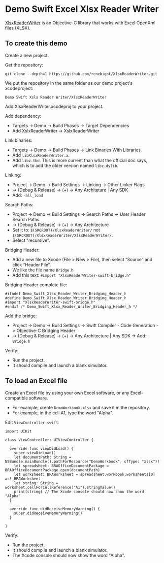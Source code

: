 # Demo Swift Excel Xlsx Reader Writer

[XlsxReaderWriter](https://github.com/renebigot/XlsxReaderWriter) is an Objective-C library that works with Excel OpenXml files (XLSX).

## To create this demo

Create a new project.

Get the repository:

    git clone --depth=1 https://github.com/renebigot/XlsxReaderWriter.git

We put the repository in the same folder as our demo project's xcodeproject:

    Demo Swift Xsls Reader Writer/XlsxReaderWriter

Add XlsxReaderWriter.xcodeproj to your project.

Add dependency:

  * Targets -> Demo -> Build Phases -> Target Dependencies
  * Add XslxReaderWriter -> XslxReaderWriter

Link binaries:

  * Targets -> Demo -> Build Phases -> Link Binaries With Libraries.
  * Add `libXlsxReaderWriter.a`.
  * Add `libz.tbd`. This is more current than what the official doc says, which is to add the older version named `libz.dylib`.

Linking:

  * Project -> Demo -> Build Settings -> Linking -> Other Linker Flags 
  * -> (Debug & Release) -> (+) -> Any Architeture | Any SDK
  * Add: `-all_load`

Search Paths:

  * Project -> Demo -> Build Settings -> Search Paths -> User Header Search Paths 
  * -> (Debug & Release) -> (+) -> Any Architecture
  * Set it to: `$(SRCROOT)/XlsxReaderWriter/` not `$(SRCROOT)/XlsxReaderWriter/XlsxReaderWriter/`.
  * Select "recursive".

Bridging Header:

  * Add a new file to Xcode (File > New > File), then select “Source” and click “Header File“.
  * We like the file name `Bridge.h`
  * Add this text: `#import "XlsxReaderWriter-swift-bridge.h"`

Bridging Header complete file:

    #ifndef Demo_Swift_Xlsx_Reader_Writer_Bridging_Header_h
    #define Demo_Swift_Xlsx_Reader_Writer_Bridging_Header_h
    #import "XlsxReaderWriter-swift-bridge.h"
    #endif /* Demo_Swift_Xlsx_Reader_Writer_Bridging_Header_h */

Add the bridge:

  * Project -> Demo -> Build Settings -> Swift Compiler - Code Generation -> Objective-C Bridging Header 
  * -> (Debug & Release) -> (+) -> Any Architecture | Any SDK -> Add: `Bridge.h`

Verify:

  * Run the project. 
  * It should compile and launch a blank simulator.

## To load an Excel file

Create an Excel file by using your own Excel software, or any Excel-compatible software.

  * For example, create `DemoWorkbook.xlsx` and save it in the repository.
  * For example, in the cell A1, type the word "Alpha". 

Edit `ViewController.swift`:

    import UIKit

    class ViewController: UIViewController {

      override func viewDidLoad() {
        super.viewDidLoad()
        let documentPath: String = NSBundle.mainBundle().pathForResource("DemoWorkbook", ofType: "xlsx")!
        let spreadsheet: BRAOfficeDocumentPackage = BRAOfficeDocumentPackage.open(documentPath)
        let worksheet: BRAWorksheet = spreadsheet.workbook.worksheets[0] as! BRAWorksheet
        let string: String = worksheet.cellForCellReference("A1").stringValue()
        print(string) // The Xcode console should now show the word "Alpha"
      }

      override func didReceiveMemoryWarning() {
        super.didReceiveMemoryWarning()
      }

    }

Verify:

  * Run the project. 
  * It should compile and launch a blank simulator.
  * The Xcode console should now show the word "Alpha".
